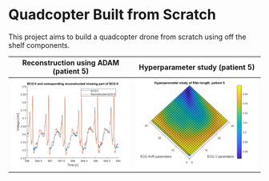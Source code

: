 # Quadcopter Built from Scratch

This project aims to build a quadcopter drone from scratch using off the shelf components. 

| Reconstruction using ADAM (patient 5) | Hyperparameter study (patient 5)  |                                                                                                                                                   
| ---           | ---           |                                                                                                                                                   
| ![](https://github.com/Siggeaxe/Reconstruction-of-ECG-Signals/blob/main/Plots/Adam/Plots/Adam_patient_5_length_15_small.png)  |  ![](https://github.com/Siggeaxe/Reconstruction-of-ECG-Signals/blob/main/Plots/Adam/Hyperpar/Adam_hyper_patient_5_length_30_Q1.png) |

